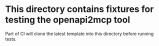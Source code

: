 # This directory contains fixtures for testing the openapi2mcp tool

Part of CI will clone the latest template into this directory before running tests.
